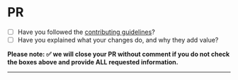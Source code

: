 # PR

- [ ] Have you followed the [contributing guidelines](https://github.com/xpert-ai/xpert/blob/master/.github/CONTRIBUTING.md)?
- [ ] Have you explained what your changes do, and why they add value?

**Please note: ✅ we will close your PR without comment if you do not check the boxes above and provide ALL requested information.**

---
